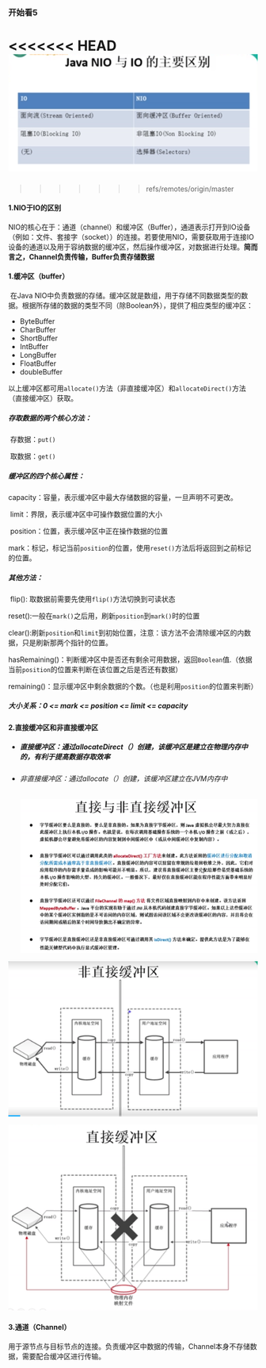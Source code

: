 ### 开始看5


<<<<<<< HEAD
![1551365179328](assets/1551365179328.png)
=======
>>>>>>> refs/remotes/origin/master

#### 1.NIO于IO的区别

NIO的核心在于：通道（channel）和缓冲区（Buffer），通道表示打开到IO设备（例如：文件、套接字（socket））的连接。若要使用NIO，需要获取用于连接IO设备的通道以及用于容纳数据的缓冲区，然后操作缓冲区，对数据进行处理。**简而言之，Channel负责传输，Buffer负责存储数据**



#### 1.缓冲区（buffer）

​	在Java NIO中负责数据的存储。缓冲区就是数组，用于存储不同数据类型的数据。根据所存储的数据的类型不同（除Boolean外），提供了相应类型的缓冲区：

* ByteBuffer
* CharBuffer
* ShortBuffer
* IntBuffer
* LongBuffer
* FloatBuffer
* doubleBuffer

以上缓冲区都可用`allocate()`方法（非直接缓冲区）和`allocateDirect()`方法（直接缓冲区）获取。

##### 	存取数据的两个核心方法：

​		存数据：`put()`

​		取数据：`get()`

##### 	缓冲区的四个核心属性：

​		capacity：容量，表示缓冲区中最大存储数据的容量，一旦声明不可更改。

​		limit：界限，表示缓冲区中可操作数据位置的大小

​		position：位置，表示缓冲区中正在操作数据的位置

​		mark：标记，标记当前`position`的位置，使用`reset()`方法后将返回到之前标记的位置。

##### 	其他方法：

​		flip(): 取数据前需要先使用`flip()`方法切换到可读状态

​		reset():一般在`mark()`之后用，刷新`position`到`mark()`时的位置

​		clear():刷新`position`和`limit`到初始位置，注意：该方法不会清除缓冲区的内数据，只是刷新那两个指针的位置。

​		hasRemaining()：判断缓冲区中是否还有剩余可用数据，返回`Boolean`值.（依据当前`position`的位置来判断在该位置之后是否还有数据）

​		remaining()：显示缓冲区中剩余数据的个数。（也是利用`position`的位置来判断）

##### 	大小关系：0 <= mark <= position <= limit <= capacity



#### 2.直接缓冲区和非直接缓冲区

* ##### 直接缓冲区：通过allocateDirect（）创建，该缓冲区是建立在物理内存中的，有利于提高数据存取效率

* ###### 非直接缓冲区：通过allocate（）创建，该缓冲区建立在JVM内存中

  ![1552029548324](assets/1552029548324.png)

![1552029880857](assets/1552029880857.png)

![1552029929741](assets/1552029929741.png)

#### 3.通道（Channel）

​	用于源节点与目标节点的连接。负责缓冲区中数据的传输，Channel本身不存储数据，需要配合缓冲区进行传输。